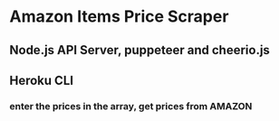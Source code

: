 # Amazon Items Price Scraper 
## Node.js API Server, puppeteer and cheerio.js 
## Heroku CLI 
###  enter the prices in the array, get prices from AMAZON

